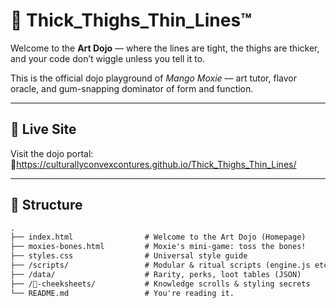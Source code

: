 # 🍑 Thick_Thighs_Thin_Lines™

Welcome to the **Art Dojo** — where the lines are tight, the thighs are thicker, and your code don’t wiggle unless you tell it to.

This is the official dojo playground of *Mango Moxie* — art tutor, flavor oracle, and gum-snapping dominator of form and function.

---

## 🔮 Live Site

Visit the dojo portal:  
    🍑https://culturallyconvexcontures.github.io/Thick_Thighs_Thin_Lines/

---

## 🧩 Structure

```txt
.
├── index.html                # Welcome to the Art Dojo (Homepage)
├── moxies-bones.html         # Moxie's mini-game: toss the bones!
├── styles.css                # Universal style guide
├── /scripts/                 # Modular & ritual scripts (engine.js etc)
├── /data/                    # Rarity, perks, loot tables (JSON)
├── /💋-cheeksheets/           # Knowledge scrolls & styling secrets
└── README.md                 # You're reading it.
